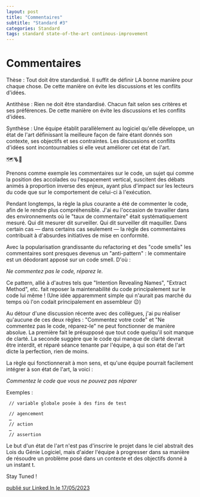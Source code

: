 ```yaml
---
layout: post
title: "Commentaires"
subtitle: "Standard #3"
categories: Standard
tags: standard state-of-the-art continous-improvement
---
```

# Commentaires



Thèse : Tout doit être standardisé. Il suffit de définir LA bonne manière pour chaque chose. De cette manière on évite les discussions et les conflits d'idées.

Antithèse : Rien ne doit être standardisé. Chacun fait selon ses critères et ses préférences. De cette manière on évite les discussions et les conflits d'idées.

Synthèse : Une équipe établit parallèlement au logiciel qu'elle développe, un état de l'art définissant la meilleure façon de faire étant donnés son contexte, ses objectifs et ses contraintes. Les discussions et conflits d'idées sont incontournables si elle veut améliorer cet état de l'art.
<!--more-->

🗺️🪜🧯

Prenons comme exemple les commentaires sur le code, un sujet qui comme la position des accolades ou l'espacement vertical, suscitent des débats animés à proportion inverse des enjeux, ayant plus d'impact sur les lecteurs du code que sur le comportement de celui-ci à l'exécution.

Pendant longtemps, la règle la plus courante a été de commenter le code, afin de le rendre plus compréhensible. J'ai eu l'occasion de travailler dans des environnements où le "taux de commentaire" était systématiquement mesuré. Qui dit mesurer dit surveiller. Qui dit surveiller dit maquiller. Dans certain cas — dans certains cas seulement — la règle des commentaires contribuait à d'absurdes initiatives de mise en conformité.

Avec la popularisation grandissante du refactoring et des "code smells" les commentaires sont presques devenus un "anti-pattern" : le commentaire est un déodorant apposé sur un code smell. D'où :

*Ne commentez pas le code, réparez le.*

Ce pattern, allié à d'autres tels que "Intention Revealing Names", "Extract Method", etc. fait reposer la maintenabilité du code principalement sur le code lui même ! (Une idée apparemment simple qui n'aurait pas marché du temps où l'on codait principalement en assembleur 😉)

Au détour d'une discussion récente avec des collègues, j'ai pu réaliser qu'aucune de ces deux règles : "Commentez votre code" et "Ne commentez pas le code, réparez-le" ne peut fonctionner de manière absolue. La première fait le présupposé que tout code quelqu'il soit manque de clarté. La seconde suggère que le code qui manque de clarté devrait être interdit, et réparé séance tenante par l'équipe, à qui son état de l'art dicte la perfection, rien de moins.

La règle qui fonctionnerait à mon sens, et qu'une équipe pourrait facilement intégrer à son état de l'art, la voici :

*Commentez le code que vous ne pouvez pas réparer*

Exemples :

```
 // variable globale posée à des fins de test

 // agencement
 …
 // action
 …
 // assertion
 ```

Le but d'un état de l'art n'est pas d'inscrire le projet dans le ciel abstrait des Lois du Génie Logiciel, mais d'aider l'équipe à progresser dans sa manière de résoudre un problème posé dans un contexte et des objectifs donné à un instant t.

Stay Tuned !

[publié sur Linked In le 17/05/2023](https://www.linkedin.com/posts/christophe-thibaut-35b4657_standard-etatdelart-ameliorationcontinue-activity-7064608693727678465-mTlI?utm_source=share&utm_medium=member_desktop)

